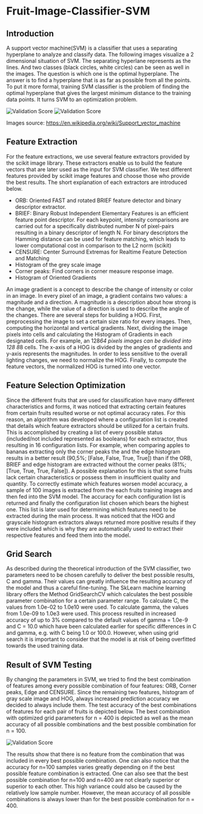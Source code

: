 # Fruit-Image-Classifier-SVM

## Introduction

A support vector machine(SVM) is a classifier that uses a separating hyperplane to analyze and classify data. The following images visualize a 2 dimensional situation of SVM. The separating hyperlane represents as the lines. And two classes (black circles, white circles) can be seen as well in the images. The question is which one is the optimal hyperplane. The answer is to find a hyperplane that is as far as possible from all the points. To put it more formal, training SVM classifier is the problem of finding the optimal hyperplane that gives the largest minimum distance to the training data points. It turns SVM to an optimization problem.

![Validation Score](https://upload.wikimedia.org/wikipedia/commons/thumb/2/2a/Svm_max_sep_hyperplane_with_margin.png/220px-Svm_max_sep_hyperplane_with_margin.png)
![Validation Score](https://upload.wikimedia.org/wikipedia/commons/thumb/b/b5/Svm_separating_hyperplanes_%28SVG%29.svg/220px-Svm_separating_hyperplanes_%28SVG%29.svg.png)

Images source:  https://en.wikipedia.org/wiki/Support_vector_machine

## Feature Extraction

For the feature extractions, we use several feature extractors provided by the scikit image library. These extractors enable us to build the feature vectors that are later used as the input for SVM classifier. We test different features provided by scikit image features and choose those who provide the best results. The short explanation of each extractors are introduced below.

- ORB: Oriented FAST and rotated BRIEF feature detector and binary descriptor extractor.
- BRIEF: Binary Robust Independent Elementary Features is an efficient feature point descriptor. For each keypoint, intensity comparisons are carried out for a specifically distributed number N of pixel-pairs resulting in a binary descriptor of length N. For binary descriptors the Hamming distance can be used for feature matching, which leads
to lower computational cost in comparison to the L2 norm (scikit)
- CENSURE: Center Surround Extremas for Realtime Feature Detection and Matching
- Histogram of the grey scale image
- Corner peaks: Find corners in corner measure response image.
- Histogram of Oriented Gradients

An image gradient is a concept to describe the change of intensity or color in an image. In every pixel of an image, a gradient contains two values: a magnitude and a direction. A magnitude is a description about how strong is the change, while the value of a direction is used to describe the angle of the changes. There are several steps for building a HOG. First, preprocessing the image to set a certain size ratio for every images. Then, computing the horizontal and vertical gradients. Next, dividing the image pixels into cells and calculating the Histogram of Gradients in each designated cells. For example, an 128*64 pixels images can be divided into 128 8*8 cells. The x-axis of a HOG is divided by the angles of gradients and y-axis represents the magnitudes. In order to less sensitive to the overall lighting changes, we need to normalize the HOG. Finally, to compute the feature vectors, the normalized HOG is turned into one vector.

## Feature Selection Optimization

Since the different fruits that are used for classification have many different characteristics and forms, it was noticed that extracting certain features from certain fruits resulted worse or not optimal accuracy rates. For this reason, an algorithm was developed where a configuration list is created that details which feature extractors should be utilized for a certain fruits. This is accomplished by creating a list of every possible status (included/not included represented as booleans) for each extractor, thus resulting in 16 configuration lists. For example, when comparing apples to bananas extracting only the corner peaks the and the edge histogram results in a better result (90,5%; [False, False, True, True]) than if the ORB, BRIEF and edge histogram are extracted without the corner peaks (81%; [True, True, True, False]). A possible explanation for this is that some fruits lack certain characteristics or possess them in insufficient quality and quantity. To correctly estimate which features worsen model accuracy, a sample of 100 images is extracted from the each fruits training images and then fed into the SVM model. The accuracy for each configuration list is returned and finally the configuration list chosen which bears the highest one. This list is later used for determining which features need to be extracted during the main process.
It was noticed that the HOG and grayscale histogram extractors always returned more positive results if they were included which is why they are automatically used to extract their respective features and feed them into the model.

## Grid Search

As described during the theoretical introduction of the SVM classifier, two parameters need to be chosen carefully to deliver the best possible results, C and gamma. Their values can greatly influence the resulting accuracy of the model and thus a careful fine-tuning. The SkLearn machine learning library offers the Method  GridSearchCV  which calculates the best possible parameter combination for a certain parameter range. To calculate C, the values from 1.0e-02 to 1.0e10 were used. To calculate gamma, the values from 1.0e-09 to 1.0e3 were used. This process resulted in increased accuracy of up to 3% compared to the default values of gamma = 1.0e-9 and C = 10.0 which have been calculated earlier for specific differences in C and gamma, e.g. with C being 1.0 or 100.0. However, when using grid search it is important to consider that the model is at risk of being overfitted towards the used training data.

## Result of SVM Testing

By changing the parameters in SVM, we tried to find the best combination of features among every possible combination of four features: ORB, Corner peaks, Edge and CENSURE. Since the remaining two features, histogram of gray scale image and HOG, always increased prediction accuracy we decided to always include them. The test accuracy of the best combinations of features for each pair of fruits is depicted below. The best combination with optimized grid parameters for n = 400 is depicted as well as the mean accuracy of all possible combinations and the best possible combination for n = 100.

![Validation Score](https://github.com/Witsung/SVM-Fruit-Image-Classifier/blob/master/table.png)

The results show that there is no feature from the combination that was included in every best possible combination. One can also notice that the accuracy for n=100 samples varies greatly depending on if the best possible feature combination is extracted. One can also see that the best possible combination for n=100 and n=400 are not clearly superior or superior to each other. This high variance could also be caused by the relatively low sample number. However, the mean accuracy of all possible combinations is always lower than for the best possible combination for n = 400.
